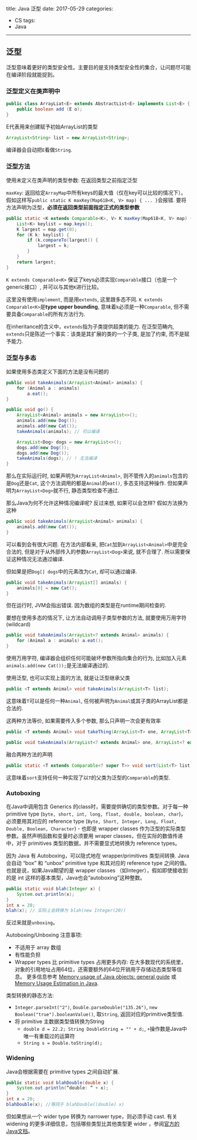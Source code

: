 title: Java 泛型
date: 2017-05-29
categories:
- CS
tags:
- Java
---
## 泛型
泛型意味着更好的类型安全性。主要目的是支持类型安全性的集合，让问题尽可能在编译阶段就能捉到。
<!-- more -->

### 泛型定义在类声明中
```java
public class ArrayLiat<E> extends AbstractLìst<E> implements List<E> {
    public boolean add (E o);
}
```
E代表用来创建赋予初始ArrayList的类型
```java
ArrayList<String> list = new ArrayList<String>;
```
编译器会自动把`E`看做`String`.

### 泛型方法
使用未定义在类声明的类型参数: 在返回类型之前指定泛型

`maxKey`: 返回给定`ArrayMap`中所有keys的最大值（仅在key可以比较的情况下）。假如这样写`public static K maxKey(Map61B<K, V> map) { ... }`会报错. 要将方法声明为泛型，**必须在返回类型前面指定正式的类型参数**
```java
public static <K extends Comparable<K>, V> K maxKey(Map61B<K, V> map) {
    List<K> keylist = map.keys();
    K largest = map.get(0);
    for (K k: keylist) {
        if (k.compareTo(largest)) {
            largest = k;
        }
    }
    return largest;
}
```
`K extends Comparable<K>` 保证了keys必须实现`Comparable`接口（也是一个generic接口）, 并可以与其他`K`进行比较。

这里没有使用`implement`, 而是用`extends`, 这里跟多态不同. `K extends Comparable<K>`是**type upper bounding**, 意味着`k`必须是一种`Comparable`, 但不需要具备`Comparable`的所有方法行为.

在inheritance的含义中，`extends`指为子类提供超类的能力. 在泛型范畴内, `extends`只是陈述一个事实：该类是其扩展的类的一个子类, 是加了约束, 而不是赋予能力.

### 泛型与多态
如果使用多态类定义下面的方法是没有问题的
```java
public void takeAnimals(ArrayList<Animal> animals) {
    for (Animal a : animals)
        a.eat();
}

public void go() {
    ArrayList<Animal> animals = new ArrayList<>();
    animals.add(new Dog());
    animals.add(new Cat());
    takeAnimals(animals); // 可以编译

    ArrayList<Dog> dogs = new ArrayList<>();
    dogs.add(new Dog());
    dogs.add(new Dog());
    takeAnimals(dogs); // ! 无法编译
}
```
那么在实际运行时, 如果声明为`ArrayList<Animal>`, 则不管传入的`animals`包含的是`Dog`还是`Cat`, 这个方法调用的都是`Animal`的`eat()`, 多态支持这种操作. 但如果声明为`ArrayList<Dog>`就不行, 静态类型检查不通过.

那么Java为何不允许这种情况编译呢? 反过来想, 如果可以会怎样? 假如方法换为这种
```java
public void takeAnimals(ArrayList<Animal> animals) {
    animals.add(new Cat());
}
```
可以看到会有很大问题. 在方法内部看来, 把`Cat`加到`ArrayList<Animal>`中是完全合法的, 但是对于从外部传入的参数`ArrayList<Dog>`来说, 就不合理了. 所以需要保证这种情况无法通过编译.

但如果是把`Dog[] dogs`中的元素改为`Cat`, 却可以通过编译.
```java
public void takeAnimals(ArrayList[] animals) {
    animals[0] = new Cat();
}
```
但在运行时, JVM会指出错误. 因为数组的类型是在runtime期间检查的.

要想在使用多态的情况下, 让方法自动调用子类型参数的方法, 就要使用万用字符(wildcard)
```java
public void takeAnimals(ArrayList<? extends Animal> animals) {
    for (Animal a : animals) a.eat();
}
```
使用万用字符, 编译器会组织任何可能破坏参数所指向集合的行为, 比如加入元素`animals.add(new Cat());`是无法编译通过的.

使用泛型, 也可以实现上面的方法, 就是让泛型继承父类
```java
public <T extends Animal> void takeAnimals(ArrayList<T> list);
```
这意味着`T`可以是任何一种`Animal`, 任何被声明为`Animal`或其子类的ArrayList都是合法的.

这两种方法等价, 如果需要传入多个参数, 那么只声明一次会更有效率
```java
public <T extends Animal> void takeThing(ArrayList<T> one, ArrayList<T> two);

public void takeAnimals(ArrayList<? extends Animal> one, ArrayList<? extends Animal> two);
```

融合两种方法的声明
```java
public static <T extends Comparable<? super T>> void sort(List<T> list);
```
这意味着`sort`支持任何一种实现了以`T`的父类为泛型的`Comparable`的类型.

### Autoboxing
在Java中调用包含 Generics 的class时，需要提供确切的类型参数。对于每一种 primitive type (`byte, short, int, long, float, double, boolean, char`)，必须要用其对应的 reference type (`Byte, Short, Integer, Long, Float, Double, Boolean, Character`) - 也即是 wrapper classes 作为泛型的实际类型参数。虽然声明函数和变量时必须要用 wraper classes，但在实际的数值传递中，对于 primitives 类型的数据，并不需要显式地转换为 reference types。

因为 Java 有 Autoboxing，可以隐式地在 wrapper/primitives 类型间转换. Java会自动 “box” 和 “unbox” primitive type 和其对应的 reference type 之间的值。也就是说，如果Java期望的是 wrapper classes （如Integer），假如即使接收到的是 int 这样的基本类型，Java也会“autoboxing”这种整数。
```java
public static void blah(Integer x) {
    System.out.println(x);
}
int x = 20;
blah(x); // 实际上会转换为 blah(new Integer(20))
```
反过来就是`unboxing`。

Autoboxing/Unboxing 注意事项:
* 不适用于 array 数组
* 有性能负担
* Wrapper types 比 primitive types 占用更多内存: 在大多数现代的系统里，对象的引用地址占用64位，还需要额外的64位开销用于存储动态类型等信息。 更多信息参考 [Memory usage of Java objects: general guide](https://www.javamex.com/tutorials/memory/object_memory_usage.shtml) 或 [Memory Usage Estimation in Java](http://blog.kiyanpro.com/2016/10/07/system_design/memory-usage-estimation-in-java/).

类型转换的静态方法:
* `Integer.parseInt("2")`, `Double.parseDouble("135.26")`, `new Boolean("true").booleanValue()`, 取`String`, 返回对应的primitive类型值.
* 将 primitive 主数据类型值转换为String
    * `double d = 22.2; String DoubleString = "" + d;`, `+`操作数是Java中唯一有重载过的运算符
    * `String s = Double.toString(d);`


### Widening
Java会根据需要在 primitive types 之间自动扩展.
```java
public static void blahDouble(double x) {
    System.out.println(“double: “ + x);
}
int x = 20;
blahDouble(x); //等同于 blahDouble((double) x)
```
但如果想从一个 wider type 转换为 narrower type，则必须手动 cast.
有关 widening 的更多详细信息，包括哪些类型比其他类型更 wider ，参阅[官方的Java文档](http://docs.oracle.com/javase/specs/jls/se8/html/jls-5.html)。
